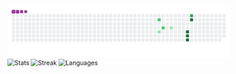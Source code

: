 ![Contributions](https://github.com/sajalT05/sajalT05/blob/output/github-contribution-grid-snake.gif)
![Stats](https://github-readme-stats.vercel.app/api?username=sajalT05&show_icons=true)
![Streak](https://github-readme-streak-stats.herokuapp.com?user=sajalT05&ring=2188FF&fire=0366D6&currStreakLabel=005CC5&border=01000077)
![Languages](https://github-readme-stats.vercel.app/api/top-langs/?username=sajalT05&layout=compact)
